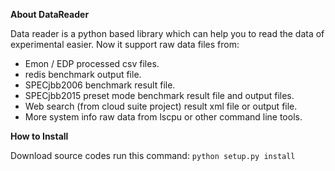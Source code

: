 
**About DataReader**

Data reader is a python based library which can help you to read the data of experimental easier.
Now it support raw data files from:
- Emon / EDP processed csv files. 
- redis benchmark output file.
- SPECjbb2006 benchmark result file.
- SPECjbb2015 preset mode benchmark result file and output files.
- Web search (from cloud suite project) result xml file or output file.
- More system info raw data from lscpu or other command line tools.  

**How to Install** 

Download source codes run this command:
    `python setup.py install`
 

